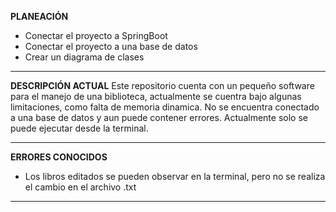 
**PLANEACIÓN**
- Conectar el proyecto a SpringBoot
- Conectar el proyecto a una base de datos
- Crear un diagrama de clases

________________________________________________________________________________


**DESCRIPCIÓN ACTUAL**
Este repositorio cuenta con un pequeño software para el manejo de una biblioteca, actualmente se cuentra bajo algunas limitaciones, como falta de memoria dinamica. No se encuentra conectado a una base de datos y aun puede contener errores.
Actualmente solo se puede ejecutar desde la terminal.

_________________________________________________________________________________



**ERRORES CONOCIDOS**
- Los libros editados se pueden observar en la terminal, pero no se realiza el cambio en el archivo .txt

__________________________________________________________________________________


 